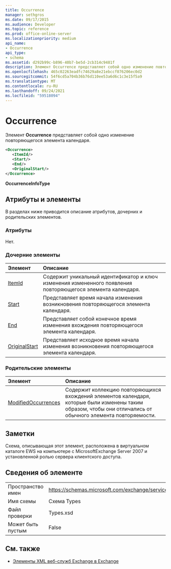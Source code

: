 ```yaml
---
title: Occurrence
manager: sethgros
ms.date: 09/17/2015
ms.audience: Developer
ms.topic: reference
ms.prod: office-online-server
ms.localizationpriority: medium
api_name:
- Occurrence
api_type:
- schema
ms.assetid: d292b99c-b896-40b7-be5d-2cb314c9481f
description: Элемент Occurrence представляет собой одно изменение повторяющегося элемента календаря.
ms.openlocfilehash: 465c02263eadfc74629a8e21ebccf076206ec0d2
ms.sourcegitcommit: 54f6cd5a704b36b76d110ee53a6d6c1c3e15f5a9
ms.translationtype: MT
ms.contentlocale: ru-RU
ms.lasthandoff: 09/24/2021
ms.locfileid: "59518094"
---
```

# <a name="occurrence"></a>Occurrence

Элемент **Occurrence** представляет собой одно изменение повторяющегося элемента календаря. 
  
```xml
<Occurrence>
   <ItemId/>
   <Start/>
   <End/>
   <OriginalStart/>
</Occurrence>
```

**OccurrenceInfoType**

## <a name="attributes-and-elements"></a>Атрибуты и элементы

В разделах ниже приводится описание атрибутов, дочерних и родительских элементов.
  
### <a name="attributes"></a>Атрибуты

Нет.
  
### <a name="child-elements"></a>Дочерние элементы

|**Элемент**|**Описание**|
|:-----|:-----|
|[ItemId](itemid.md) <br/> |Содержит уникальный идентификатор и ключ изменения измененного появления повторяющегося элемента календаря.  <br/> |
|[Start](start.md) <br/> |Представляет время начала изменения возникновения повторяющегося элемента календаря.  <br/> |
|[End ](end-ex15websvcsotherref.md) <br/> |Представляет собой конечное время изменения вхождения повторяющегося элемента календаря.  <br/> |
|[OriginalStart](originalstart.md) <br/> |Представляет исходное время начала изменения возникновения повторяющегося элемента календаря.  <br/> |
   
### <a name="parent-elements"></a>Родительские элементы

|**Элемент**|**Описание**|
|:-----|:-----|
|[ModifiedOccurrences](modifiedoccurrences.md) <br/> |Содержит коллекцию повторяющихся вхождений элементов календаря, которые были изменены таким образом, чтобы они отличались от обычного элемента повторяемости.  <br/> |
   
## <a name="remarks"></a>Заметки

Схема, описывающая этот элемент, расположена в виртуальном каталоге EWS на компьютере с MicrosoftExchange Server 2007 и установленной ролью сервера клиентского доступа.
  
## <a name="element-information"></a>Сведения об элементе

|||
|:-----|:-----|
|Пространство имен  <br/> |https://schemas.microsoft.com/exchange/services/2006/types  <br/> |
|Имя схемы  <br/> |Схема Types  <br/> |
|Файл проверки  <br/> |Types.xsd  <br/> |
|Может быть пустым  <br/> |False  <br/> |
   
## <a name="see-also"></a>См. также

- [Элементы XML веб-служб Exchange в Exchange](ews-xml-elements-in-exchange.md)

